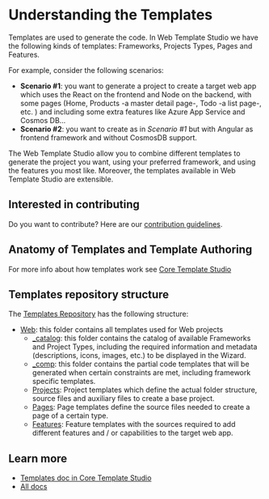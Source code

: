 # Understanding the Templates

Templates are used to generate the code. In Web Template Studio we have the following kinds of templates: Frameworks, Projects Types, Pages and Features.

For example, consider the following scenarios:

- **Scenario #1**: you want to generate a project to create a target web app which uses the React on the frontend and Node on the backend, with some pages (Home, Products -a master detail page-, Todo -a list page-, etc. ) and including some extra features like Azure App Service and Cosmos DB...
- **Scenario #2**: you want to create as in *Scenario #1* but with Angular as frontend framework and without CosmosDB support.

The Web Template Studio allow you to combine different templates to generate the project you want, using your preferred framework, and using the features you most like. Moreover, the templates available in Web Template Studio are extensible.

## Interested in contributing

Do you want to contribute? Here are our [contribution guidelines](../CONTRIBUTING.md).

## Anatomy of Templates and Template Authoring

For more info about how templates work see [Core Template Studio](https://github.com/microsoft/CoreTemplateStudio/tree/dev/docs/templates.md)

## Templates repository structure

The [Templates Repository](../../templates) has the following structure:

- [Web](../../templates/Web): this folder contains all templates used for Web projects
  - [_catalog](../../templates/Web/_catalog): this folder contains the catalog of available Frameworks and Project Types, including the required information and metadata (descriptions, icons, images, etc.) to be displayed in the Wizard.
  - [_comp](../templates/Web/_comp): this folder contains the partial code templates that will be generated when certain constraints are met, including framework specific templates.
  - [Projects](../templates/Web/Projects): Project templates which define the actual folder structure, source files and auxiliary files to create a base project.
  - [Pages](../templates/Web/Pages): Page templates define the source files needed to create a page of a certain type.
  - [Features](../templates/Web/Features): Feature templates with the sources required to add different features and / or capabilities to the target web app.


## Learn more

- [Templates doc in Core Template Studio](https://github.com/microsoft/CoreTemplateStudio/tree/dev/docs/tenmplates.md)
- [All docs](./readme.md)
